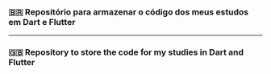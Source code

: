 ### 🇧🇷 Repositório para armazenar o código dos meus estudos em Dart e Flutter

---

### 🇬🇧 Repository to store the code for my studies in Dart and Flutter   

